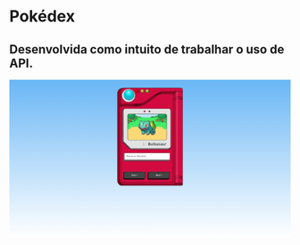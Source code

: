 # Pokédex

## Desenvolvida como intuito de trabalhar o uso de API.

<img src="./imagens/pokedex-tumb.png">